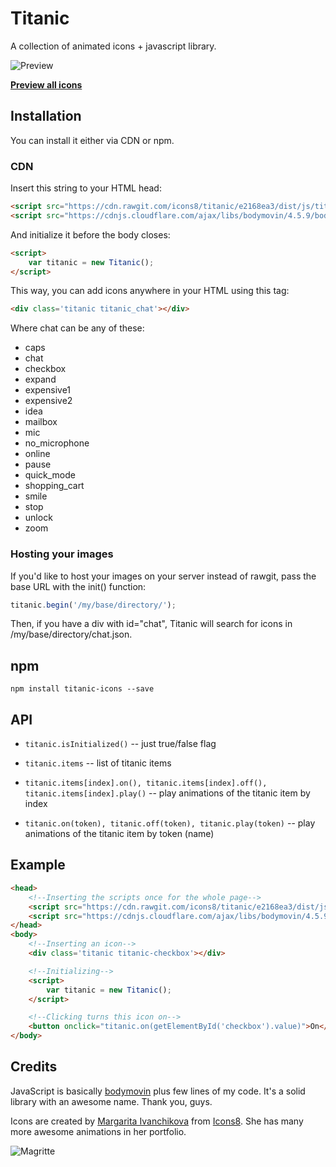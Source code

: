 # Titanic

A collection of animated icons + javascript library.

![Preview](/docs/images/animated-icons-preview.gif)

**[Preview all icons](https://rawgit.com/icons8/titanic/master/demo/index.html)**

## Installation

You can install it either via CDN or npm.

### CDN

Insert this string to your HTML head:
```html
<script src="https://cdn.rawgit.com/icons8/titanic/e2168ea3/dist/js/titanic.min.js"></script>
<script src="https://cdnjs.cloudflare.com/ajax/libs/bodymovin/4.5.9/bodymovin.min.js"></script>
```
And initialize it before the body closes:

```html
<script>
    var titanic = new Titanic();
</script>
```
This way, you can add icons anywhere in your HTML using this tag:
```html
<div class='titanic titanic_chat'></div>
```
Where chat can be any of these:
* caps
* chat
* checkbox
* expand
* expensive1
* expensive2
* idea
* mailbox
* mic
* no_microphone
* online
* pause
* quick_mode
* shopping_cart
* smile
* stop
* unlock
* zoom

### Hosting your images

If you'd like to host your images on your server instead of rawgit, pass the base URL with the init() function:
```javascript
titanic.begin('/my/base/directory/');
```
Then, if you have a div with id="chat", Titanic will search for icons in /my/base/directory/chat.json.

## npm

```
npm install titanic-icons --save
```

## API

* ```titanic.isInitialized()``` -- just true/false flag

* ```titanic.items``` -- list of titanic items
* ```titanic.items[index].on(), titanic.items[index].off(), titanic.items[index].play()``` -- play animations of the titanic item by index
* ```titanic.on(token), titanic.off(token), titanic.play(token)``` -- play animations of the titanic item by token (name)

## Example

```html
<head>
    <!--Inserting the scripts once for the whole page-->
    <script src="https://cdn.rawgit.com/icons8/titanic/e2168ea3/dist/js/titanic.min.js"></script>
    <script src="https://cdnjs.cloudflare.com/ajax/libs/bodymovin/4.5.9/bodymovin.min.js"></script>
</head>
<body>
    <!--Inserting an icon-->
    <div class='titanic titanic-checkbox'></div>

    <!--Initializing-->
    <script>
        var titanic = new Titanic();
    </script>

    <!--Clicking turns this icon on-->
    <button onclick="titanic.on(getElementById('checkbox').value)">On</button>
</body>
```

## Credits
JavaScript is basically [bodymovin](https://github.com/bodymovin/bodymovin) plus few lines of my code. It's a solid library with an awesome name. Thank you, guys.

Icons are created by [Margarita Ivanchikova](https://dribbble.com/imargarita) from [Icons8](https://icons8.com/). She has many more awesome animations in her portfolio.

![Magritte](/docs/images/magritte.gif)